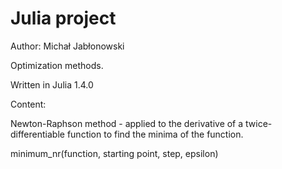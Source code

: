 # Julia project

Author: Michał Jabłonowski

Optimization methods.

Written in Julia 1.4.0


Content:

Newton-Raphson method - applied to the derivative of a twice-differentiable function to find the minima of the function.

minimum_nr(function, starting point, step, epsilon)
